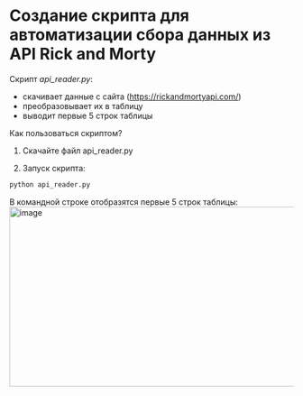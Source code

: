 # Создание скрипта для автоматизации сбора данных из API Rick and Morty

Скрипт *api_reader.py*:
- скачивает данные с сайта (https://rickandmortyapi.com/)
- преобразовывает их в таблицу
- выводит первые 5 строк таблицы 

Как пользоваться скриптом?

1. Скачайте файл api_reader.py

2. Запуск скрипта:
 ```bash
python api_reader.py
 ```

В командной строке отобразятся первые 5 строк таблицы:
<img width="1900" height="319" alt="image" src="https://github.com/user-attachments/assets/adbba62d-85f8-4068-aeb9-3440a0ecf687" />
